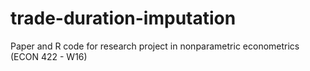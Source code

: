 # trade-duration-imputation
Paper and R code for research project in nonparametric econometrics (ECON 422 - W16)
